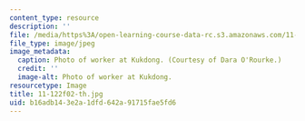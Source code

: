 ```yaml
---
content_type: resource
description: ''
file: /media/https%3A/open-learning-course-data-rc.s3.amazonaws.com/11-122-environment-and-society-fall-2002/b16adb143e2a1dfd642a91715fae5fd6_11-122f02-th.jpg
file_type: image/jpeg
image_metadata:
  caption: Photo of worker at Kukdong. (Courtesy of Dara O'Rourke.)
  credit: ''
  image-alt: Photo of worker at Kukdong.
resourcetype: Image
title: 11-122f02-th.jpg
uid: b16adb14-3e2a-1dfd-642a-91715fae5fd6
---
```

